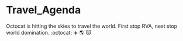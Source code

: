 # Travel_Agenda
Octocat is hitting the skies to travel the world. First stop RVA, next stop world domination.
:octocat: :airplane: :earth_americas: :heart_eyes_cat:
